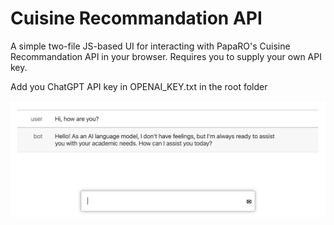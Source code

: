 # Cuisine Recommandation API

A simple two-file JS-based UI for interacting with PapaRO's Cuisine Recommandation API in your browser. Requires you to supply your own API key.

Add you ChatGPT API key in OPENAI_KEY.txt in the root folder

![screenshot](./screenshot.png)

